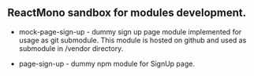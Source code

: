 ## ReactMono sandbox for modules development.

* mock-page-sign-up - dummy sign up page module implemented for usage as git submodule.
This module is hosted on github and used as submodule in /vendor directory.

* page-sign-up - dummy npm module for SignUp page.
